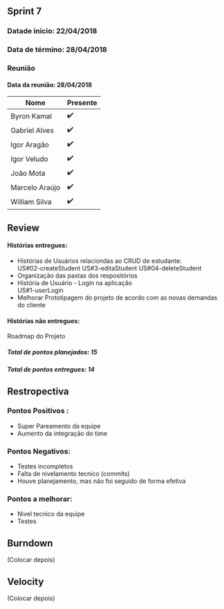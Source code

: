 ## Sprint 7

### Datade inicio: 22/04/2018

### Data de término: 28/04/2018


### Reunião
#### Data da reunião: 28/04/2018

|Nome|Presente|
|----|----|
|Byron Kamal|:heavy_check_mark: |
|Gabriel Alves|:heavy_check_mark: |
|Igor Aragão|:heavy_check_mark: |
|Igor Veludo|:heavy_check_mark: |
|João Mota|:heavy_check_mark: |
|Marcelo Araújo|:heavy_check_mark: |
|William Silva|:heavy_check_mark: |

## Review
#### Histórias entregues:

<ul>
  <li>Histórias de Usuários relaciondas ao CRUD de estudante:</li>
US#02-createStudent
US#3-editaStudent
US#04-deleteStudent
 
<li>Organização das pastas dos respositórios</li>

<li>História de Usuário - Login na aplicação</li>
US#1-userLogin

<li>Melhorar Prototipagem do projeto de acordo com as novas demandas do cliente</li>
</ul>

#### Histórias não entregues:
Roadmap do Projeto

##### Total de pontos planejados: 15
##### Total de pontos entregues: 14

## Restropectiva
### Pontos Positivos :
<ul>
   <li> Super Pareamento da equipe</li>
   <li> Aumento da integração do time</li>
</ul>

### Pontos Negativos:

<ul>
    <li> Testes incompletos</li>
    <li> Falta de nivelamento tecnico (commits)</li>
  <li>Houve planejamento, mas não foi seguido de forma efetiva</li>
</ul>

### Pontos a melhorar:

<ul>
  <li>Nivel tecnico da equipe</li>
  <li>Testes</li>
</ul>

## Burndown
(Colocar depois)

## Velocity
(Colocar depois)
